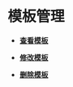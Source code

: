 # 模板管理<a name="sms_03_0022"></a>

-   **[查看模板](查看模板.md)**  

-   **[修改模板](修改模板.md)**  

-   **[删除模板](删除模板.md)**  


